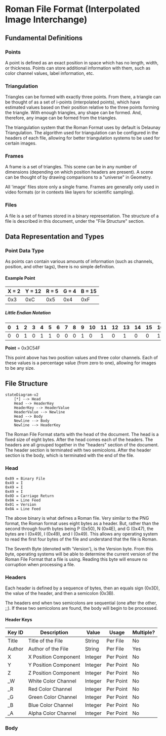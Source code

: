 # Roman File Format (Interpolated Image Interchange)

## Fundamental Definitions

### Points

A point is defined as an exact position in space which has no length, width, or thickness. Points can store additional information with them, such as color channel values, label information, etc.

### Triangulation

Triangles can be formed with exactly three points. From there, a triangle can be thought of as a set of i-points (interpolated points), which have estimated values based on their position relative to the three points forming the triangle. With enough triangles, any shape can be formed. And, therefore, any image can be formed from the triangles.

The triangulation system that the Roman Format uses by default is Delaunay Triangulation. The algorithm used for triangulation can be configured in the headers of each file, allowing for better triangulation systems to be used for certain images.

### Frames

A frame is a set of triangles. This scene can be in any number of dimensions (depending on which position headers are present). A scene can be thought of by drawing comparisons to a "universe" in Geometry.

All 'image' files store only a single frame. Frames are generally only used in video formats (or in contexts like layers for scientific sampling).

### Files

A file is a set of frames stored in a binary representation. The structure of a file is described in this document, under the "File Structure" section.

## Data Representation and Types

### Point Data Type

As points can contain various amounts of information (such as channels, position, and other tags), there is no simple definition.

#### Example Point

|     X = 2     |    Y = 12     |      R = 5      |       G = 4       |       B = 15      |
|---------------|---------------|-----------------|-------------------|-------------------|
|     0x3       |    0xC        |      0x5        |       0x4         |       0xF         |

##### Little Endian Notation

| 0 | 1 | 2 | 3 | 4 | 5 | 6 | 7 | 8 | 9 | 10 | 11 | 12 | 13 | 14 | 15 | 16 | 17 | 18 | 19 |
| - | - | - | - | - | - | - | - | - | - | -- | -- | -- | -- | -- | -- | -- | -- | -- | -- |
| 0 | 0 | 1 | 0 | 1 | 1 | 0 | 0 | 0 | 1 |  0 |  1 |  0 |  1 |  0 |  0 |  1 |  1 |  1 |  1 |

**Point** = 0x3C54F

This point above has two position values and three color channels. Each of these values is a percentage value (from zero to one), allowing for images to be any size.

## File Structure

```mermaid
stateDiagram-v2
    [*] --> Head
    Head --> HeaderKey
    HeaderKey --> HeaderValue
    HeaderValue --> Newline
    Head --> Body
    Newline --> Body
    Newline --> HeaderKey

```

The Roman File Format starts with the head of the document. The head is a fixed size of eight bytes. After the head comes each of the headers. The headers are all grouped together in the "headers" section of the document. The header section is terminated with two semicolons. After the header section is the body, which is terminated with the end of the file.

### Head

```raw
0x89 = Binary File
0x49 = I
0x49 = I
0x49 = I
0x0D = Carriage Return
0x0A = Line Feed
0x01 = Version
0x0A = Line Feed
```

The above binary is what defines a Roman file. Very similar to the PNG format, the Roman format uses eight bytes as a header. But, rather than the second through fourth bytes being P (0x50), N (0x4E), and G (0x47), the bytes are I (0x49), I (0x49), and I (0x49). This allows any operating system to read the first four bytes of the file and understand that the file is Roman.

The Seventh Byte (denoted with 'Version'), is the Version byte. From this byte, operating systems will be able to determine the current version of the Roman File Format that a file is using. Reading this byte will ensure no corruption when processing a file.

### Headers

Each header is defined by a sequence of bytes, then an equals sign (0x3D), the value of the header, and then a semicolon (0x3B).

The headers end when two semicolons are sequential (one after the other, ;;). If these two semicolons are found, the body will begin to be processed.

#### Header Keys

| Key ID      | Description           | Value        | Usage     | Multiple? |
| ----------- | --------------------- | ------------ | --------- | --------- |
| Title       | Title of the File     | String       | Per File  | No        |
| Author      | Author of the File    | String       | Per File  | Yes       |
| X           | X Position Component  | Integer      | Per Point | No        |
| Y           | Y Position Component  | Integer      | Per Point | No        |
| Z           | Z Position Component  | Integer      | Per Point | No        |
| _W          | White Color Channel   | Integer      | Per Point | No        |
| _R          | Red Color Channel     | Integer      | Per Point | No        |
| _G          | Green Color Channel   | Integer      | Per Point | No        |
| _B          | Blue Color Channel    | Integer      | Per Point | No        |
| _A          | Alpha Color Channel   | Integer      | Per Point | No        |

### Body
